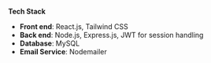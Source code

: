 **Tech Stack**
- **Front end**: React.js, Tailwind CSS
- **Back end**: Node.js, Express.js, JWT for session handling
- **Database**: MySQL
- **Email Service**: Nodemailer